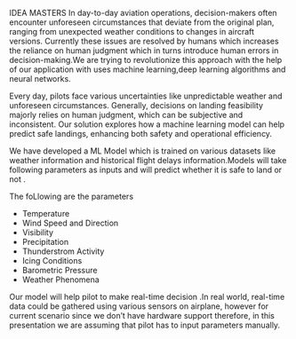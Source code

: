 IDEA MASTERS 
In day-to-day aviation operations, decision-makers often encounter unforeseen circumstances that deviate from the original plan, ranging from unexpected weather conditions to changes in aircraft  versions. Currently these issues are resolved by humans which increases the reliance on human judgment which in turns introduce human errors in decision-making.We are trying to revolutionize this approach with the help of our application with uses machine learning,deep learning algorithms and neural networks.<br>

Every day, pilots face various uncertainties like unpredictable weather and unforeseen circumstances. Generally, decisions on landing feasibility majorly relies on human judgment, which can be subjective and inconsistent. Our solution explores how a machine learning model can help predict safe landings, enhancing both safety and operational efficiency. <br>

We have developed a ML Model which is trained on various datasets like weather information and historical flight delays information.Models will take following parameters as inputs and will predict whether it is safe to land or not .<br>
<p>The foLlowing are the parameters</p>
<ul>
<li>Temperature</li>
<li>Wind Speed and Direction</li> 
<li>Visibility</li> 
<li>Precipitation</li> 
<li>Thunderstrom Activity</li>
<li>Icing Conditions</li>  
<li>Barometric Pressure</li>
<li>Weather Phenomena</li>  
</ul>

Our model will help pilot to make real-time decision .In real world, real-time data could be gathered using various sensors on airplane, however for current scenario since we don’t have hardware support therefore, in this presentation we are assuming that pilot has to input parameters manually.

